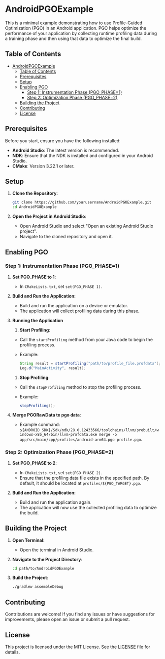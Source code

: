 # AndroidPGOExample

This is a minimal example demonstrating how to use Profile-Guided Optimization (PGO) in an Android application. PGO helps optimize the performance of your application by collecting runtime profiling data during a training phase and then using that data to optimize the final build.

## Table of Contents

- [AndroidPGOExample](#androidpgoexample)
  - [Table of Contents](#table-of-contents)
  - [Prerequisites](#prerequisites)
  - [Setup](#setup)
  - [Enabling PGO](#enabling-pgo)
    - [Step 1: Instrumentation Phase (PGO\_PHASE=1)](#step-1-instrumentation-phase-pgo_phase1)
    - [Step 2: Optimization Phase (PGO\_PHASE=2)](#step-2-optimization-phase-pgo_phase2)
  - [Building the Project](#building-the-project)
  - [Contributing](#contributing)
  - [License](#license)

## Prerequisites

Before you start, ensure you have the following installed:

- **Android Studio**: The latest version is recommended.
- **NDK**: Ensure that the NDK is installed and configured in your Android Studio.
- **CMake**: Version 3.22.1 or later.

## Setup

1. **Clone the Repository**:

   ```sh
   git clone https://github.com/yourusername/AndroidPGOExample.git
   cd AndroidPGOExample
   ```

2. **Open the Project in Android Studio**:
   - Open Android Studio and select "Open an existing Android Studio project".
   - Navigate to the cloned repository and open it.

## Enabling PGO

### Step 1: Instrumentation Phase (PGO_PHASE=1)

1. **Set PGO_PHASE to 1**:
   - In `CMakeLists.txt`, set `set(PGO_PHASE 1)`.

2. **Build and Run the Application**:
   - Build and run the application on a device or emulator.
   - The application will collect profiling data during this phase.

3. **Running the Application**

   1. **Start Profiling**:
   - Call the `startProfiling` method from your Java code to begin the profiling process.
   - Example:

     ```java
     String result = startProfiling("path/to/profile_file.profdata");
     Log.d("MainActivity", result);
     ```

   1. **Stop Profiling**:
   - Call the `stopProfiling` method to stop the profiling process.
   - Example:

     ```java
     stopProfiling();
     ```

4. **Merge PGORawData to pgo data**:
   - Example command: `${ANDROID_SDK}/Sdk/ndk/28.0.12433566/toolchains/llvm/prebuilt/windows-x86_64/bin/llvm-profdata.exe merge -o app/src/main/cpp/profiles/android-arm64.pgo profile.pgo`.

### Step 2: Optimization Phase (PGO_PHASE=2)

1. **Set PGO_PHASE to 2**:
   - In `CMakeLists.txt`, set `set(PGO_PHASE 2)`.
   - Ensure that the profiling data file exists in the specified path. By default, it should be located at `profiles/${PGO_TARGET}.pgo`.

2. **Build and Run the Application**:
   - Build and run the application again.
   - The application will now use the collected profiling data to optimize the build.

## Building the Project

1. **Open Terminal**:
   - Open the terminal in Android Studio.

2. **Navigate to the Project Directory**:

   ```sh
   cd path/to/AndroidPGOExample
   ```

3. **Build the Project**:

   ```sh
   ./gradlew assembleDebug
   ```

## Contributing

Contributions are welcome! If you find any issues or have suggestions for improvements, please open an issue or submit a pull request.

## License

This project is licensed under the MIT License. See the [LICENSE](LICENSE) file for details.
